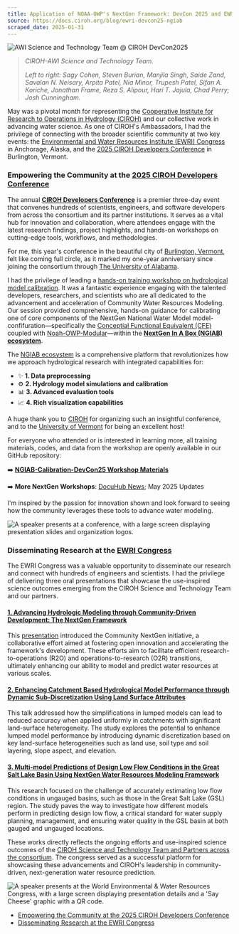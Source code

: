 ```yaml
---
title: Application of NOAA-OWP's NextGen Framework: DevCon 2025 and EWRI Congress 2025 Highlights
source: https://docs.ciroh.org/blog/ewri-devcon25-ngiab
scraped_date: 2025-01-31
---
```


![AWI Science and Technology Team @ CIROH DevCon2025](https://docs.ciroh.org/assets/images/DevCon_AWI_Team-c9f08b48601493edf8e47d7478fdcfff.png)

> _CIROH-AWI Science and Technology Team._
>
> _Left to right: Sagy Cohen, Steven Burian, Manjila Singh, Saide Zand, Savalan N. Neisary, Arpita Patel, Nia Minor, Trupesh Patel, Sifan A. Koriche, Jonathan Frame, Reza S. Alipour, Hari T. Jajula, Chad Perry; Josh Cunningham._

May was a pivotal month for representing the [Cooperative Institute for Research to Operations in Hydrology (CIROH)](https://ciroh.ua.edu/) and our collective work in advancing water science. As one of CIROH's Ambassadors, I had the privilege of connecting with the broader scientific community at two key events: the [Environmental and Water Resources Institute (EWRI) Congress](https://www.ewricongress.org/) in Anchorage, Alaska, and the [2025 CIROH Developers Conference](https://ciroh.ua.edu/devconference/2025-ciroh-developers-conference/) in Burlington, Vermont.

### Empowering the Community at the [2025 CIROH Developers Conference](https://ciroh.ua.edu/devconference/2025-ciroh-developers-conference/)

The annual [**CIROH Developers Conference**](https://ciroh.ua.edu/devconference/2025-ciroh-developers-conference/) is a premier three-day event that convenes hundreds of scientists, engineers, and software developers from across the consortium and its partner institutions. It serves as a vital hub for innovation and collaboration, where attendees engage with the latest research findings, project highlights, and hands-on workshops on cutting-edge tools, workflows, and methodologies.

For me, this year's conference in the beautiful city of [Burlington, Vermont](https://www.google.com/maps/place/Burlington,+VT/), felt like coming full circle, as it marked my one-year anniversary since joining the consortium through [The University of Alabama](https://www.ua.edu/).

I had the privilege of leading a [hands-on training workshop on hydrological model calibration](https://github.com/skoriche/NGIAB-Calibration-DevCon25). It was a fantastic experience engaging with the talented developers, researchers, and scientists who are all dedicated to the advancement and acceleration of Community Water Resources Modeling. Our session provided comprehensive, hands-on guidance for calibrating one of core components of the NextGen National Water Model model-confifuration—specifically the [Conceptial Functional Equivalent (CFE)](https://github.com/NOAA-OWP/cfe) coupled with [Noah-OWP-Modular](https://github.com/NOAA-OWP/noah-owp-modular)—within the [**NextGen In A Box (NGIAB) ecosystem**](https://ngiab.ciroh.org/).

The [NGIAB ecosystem](https://ngiab.ciroh.org/) is a comprehensive platform that revolutionizes how we approach hydrological research with integrated capabilities for:

- ✨ **1. Data preprocessing**
- ⚙️ **2. Hydrology model simulations and calibration**
- 📊 **3. Advanced evaluation tools**
- 📈 **4. Rich visualization capabilities**

A huge thank you to [CIROH](https://ciroh.ua.edu/) for organizing such an insightful conference, and to the [University of Vermont](https://www.uvm.edu/) for being an excellent host!

For everyone who attended or is interested in learning more, all training materials, codes, and data from the workshop are openly available in our GitHub repository:

➡️ **[NGIAB-Calibration-DevCon25 Workshop Materials](https://github.com/skoriche/NGIAB-Calibration-DevCon25)**

➡️ **More NextGen Workshops**: [DocuHub News](https://docs.ciroh.org/news); May 2025 Updates

I'm inspired by the passion for innovation shown and look forward to seeing how the community leverages these tools to advance water modeling.

![A speaker presents at a conference, with a large screen displaying presentation slides and organization logos.](https://docs.ciroh.org/assets/images/Photo-DevCon2025-382da3028e559ae6994ea0d35240e243.png)

### Disseminating Research at the [EWRI Congress](https://www.ewricongress.org/)

The EWRI Congress was a valuable opportunity to disseminate our research and connect with hundreds of engineers and scientists. I had the privilege of delivering three oral presentations that showcase the use-inspired science outcomes emerging from the CIROH Science and Technology Team and our partners.

#### [1. Advancing Hydrologic Modeling through Community-Driven Development: The NextGen Framework](https://github.com/CIROH-UA)

This [presentation](https://alaska2025.eventscribe.net/fsPopup.asp?efp=SUlaTkJWTUEyNDE5NA&PresentationID=1583570&rnd=0.1763265&mode=presInfo) introduced the Community NextGen initiative, a collaborative effort aimed at fostering open innovation and accelerating the framework's development. These efforts aim to facilitate efficient research-to-operations (R2O) and operations-to-research (O2R) transitions, ultimately enhancing our ability to model and predict water resources at various scales.

#### [2. Enhancing Catchment Based Hydrological Model Performance through Dynamic Sub-Discretization Using Land Surface Attributes](https://alaska2025.eventscribe.net/fsPopup.asp?PresentationID=1583638&mode=presInfo)

This talk addressed how the simplifications in lumped models can lead to reduced accuracy when applied uniformly in catchments with significant land-surface heterogeneity. The study explores the potential to enhance lumped model performance by introducing dynamic discretization based on key land-surface heterogeneities such as land use, soil type and soil layering, slope aspect, and elevation.

#### [3. Multi-model Predictions of Design Low Flow Conditions in the Great Salt Lake Basin Using NextGen Water Resources Modeling Framework](https://alaska2025.eventscribe.net/fsPopup.asp?efp=SUlaTkJWTUEyNDE5NA&PresentationID=1603025&rnd=0.5338731&mode=presInfo)

This research focused on the challenge of accurately estimating low flow conditions in ungauged basins, such as those in the Great Salt Lake (GSL) region. The study paves the way to investigate how different models perform in predicting design low flow, a critical standard for water supply planning, management, and ensuring water quality in the GSL basin at both gauged and ungauged locations.

These works directly reflects the ongoing efforts and use-inspired science outcomes of the [CIROH Science and Technology Team and Partners across the consortium](https://ngiab.ciroh.org/#:~:text=Alabama-,Water,-Institute). The congress served as a successful platform for showcasing these advancements and CIROH's leadership in community-driven, next-generation water resource prediction.

![A speaker presents at the World Environmental & Water Resources Congress, with a large screen displaying presentation details and a 'Say Cheese' graphic with a QR code.](https://docs.ciroh.org/assets/images/EWRI-Koriche_MD-c223004f78849bdc7a5902671cc47ebf.png)

- [Empowering the Community at the 2025 CIROH Developers Conference](#empowering-the-community-at-the-2025-ciroh-developers-conference)
- [Disseminating Research at the EWRI Congress](#disseminating-research-at-the-ewri-congress)